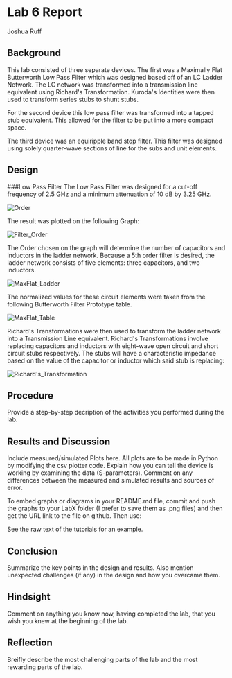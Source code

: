 # Lab 6 Report
Joshua Ruff

## Background
This lab consisted of three separate devices. The first was a Maximally Flat Butterworth Low Pass Filter which was designed based off of an LC Ladder Network. The LC network was transformed into a transmission line equivalent using Richard's Transformation. Kuroda's Identities were then used to transform series stubs to shunt stubs. 

For the second device this low pass filter was transformed into a tapped stub equivalent. This allowed for the filter to be put into a more compact space. 

The third device was an equiripple band stop filter. This filter was designed using solely quarter-wave sections of line for the subs and unit elements. 

## Design

###Low Pass Filter
The Low Pass Filter was designed for a cut-off frequency of 2.5 GHz and a minimum attenuation of 10 dB by 3.25 GHz. 

![Order](https://github.com/CourseReps/ECEN452-Spring2016/blob/master/Students/joshruff/Lab6/Pictures/Order_Select.png)<br>

The result was plotted on the following Graph: 

![Filter_Order](https://github.com/CourseReps/ECEN452-Spring2016/blob/master/Students/joshruff/Lab6/Pictures/Filter_Order.PNG)

The Order chosen on the graph will determine the number of capacitors and inductors in the ladder network. Because a 5th order filter is desired, the ladder network consists of five elements: three capacitors, and two inductors.

![MaxFlat_Ladder](https://github.com/CourseReps/ECEN452-Spring2016/blob/master/Students/joshruff/Lab6/Pictures/MaxFlat_Ladder.png)

The normalized values for these circuit elements were taken from the following Butterworth Filter Prototype table. 

![MaxFlat_Table](https://github.com/CourseReps/ECEN452-Spring2016/blob/master/Students/joshruff/Lab6/Pictures/MaxFlat_Table.png)

Richard's Transformations were then used to transform the ladder network into a Transmission Line equivalent. Richard's Transformations involve replacing capacitors and inductors with eight-wave open circuit and short circuit stubs respectively. The stubs will have a characteristic impedance based on the value of the capacitor or inductor which said stub is replacing: 

![Richard's_Transformation](https://github.com/CourseReps/ECEN452-Spring2016/blob/master/Students/joshruff/Lab6/Pictures/Richard_Trans.png)



## Procedure
Provide a step-by-step decription of the activities you performed during the lab.

## Results and Discussion
Include measured/simulated Plots here. All plots are to be made in Python by modifying the csv plotter code. Explain how you can tell the device is working by examining the data (S-parameters). Comment on any differences between the measured and simulated results and sources of error.

To embed graphs or diagrams in your README.md file, commit and push the graphs to your LabX folder (I prefer to save them as .png files) and then get the URL link to the file on github. Then use: <br>

See the raw text of the tutorials for an example.

## Conclusion
Summarize the key points in the design and results. Also mention unexpected challenges (if any) in the design and how you overcame them. 

## Hindsight
Comment on anything you know now, having completed the lab, that you wish you knew at the beginning of the lab.

## Reflection
Breifly describe the most challenging parts of the lab and the most rewarding parts of the lab.
